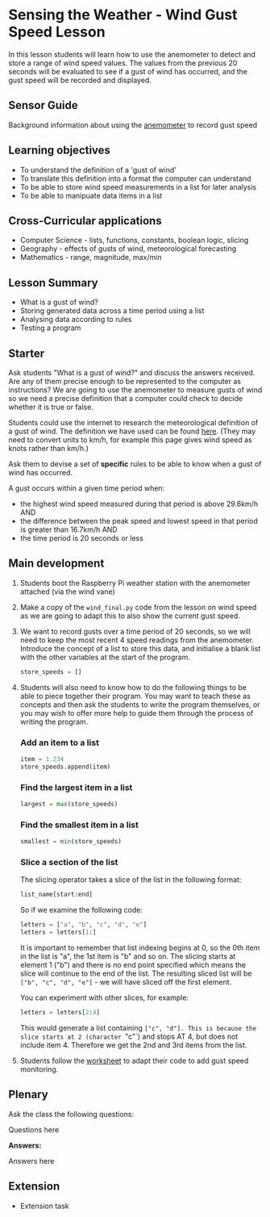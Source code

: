 #  Sensing the Weather - Wind Gust Speed Lesson

In this lesson students will learn how to use the anemometer to detect and store a range of wind speed values. The values from the previous 20 seconds will be evaluated to see if a gust of wind has occurred, and the gust speed will be recorded and displayed.

## Sensor Guide

Background information about using the [anemometer](about.md) to record gust speed

## Learning objectives

- To understand the definition of a 'gust of wind'
- To translate this definition into a format the computer can understand
- To be able to store wind speed measurements in a list for later analysis
- To be able to manipuate data items in a list

## Cross-Curricular applications

- Computer Science - lists, functions, constants, boolean logic, slicing 
- Geography - effects of gusts of wind, meteorological forecasting
- Mathematics - range, magnitude, max/min


## Lesson Summary

- What is a gust of wind?
- Storing generated data across a time period using a list
- Analysing data according to rules
- Testing a program

## Starter
Ask students "What is a gust of wind?" and discuss the answers received. Are any of them precise enough to be represented to the computer as instructions? We are going to use the anemometer to measure gusts of wind so we need a precise definition that a computer could check to decide whether it is true or false. 

Students could use the internet to research the meteorological definition of a gust of wind. The definition we have used can be found [here](http://glossary.ametsoc.org/wiki/Gust). (They may need to convert units to km/h, for example this page gives wind speed as knots rather than km/h.)

Ask them to devise a set of **specific** rules to be able to know when a gust of wind has occurred.

A gust occurs within a given time period when:
- the highest wind speed measured during that period is above 29.6km/h AND
- the difference between the peak speed and lowest speed in that period is greater than 16.7km/h AND
- the time period is 20 seconds or less


## Main development

1. Students boot the Raspberry Pi weather station with the anemometer attached (via the wind vane)
1. Make a copy of the `wind_final.py` code from the lesson on wind speed as we are going to adapt this to also show the current gust speed.
1. We want to record gusts over a time period of 20 seconds, so we will need to keep the most recent 4 speed readings from the anemometer. Introduce the concept of a list to store this data, and initialise a blank list with the other variables at the start of the program.

	```python
	store_speeds = []
	```
1. Students will also need to know how to do the following things to be able to piece together their program. You may want to teach these as concepts and then ask the students to write the program themselves, or you may wish to offer more help to guide them through the process of writing the program.

	### Add an item to a list

	```python
	item = 1.234
	store_speeds.append(item)
	```
	### Find the largest item in a list

	```python
	largest = max(store_speeds)
	```

	### Find the smallest item in a list

	```python
	smallest = min(store_speeds)
	```

	### Slice a section of the list

	The slicing operator takes a slice of the list in the following format:

	```python
	list_name[start:end]
	```
	So if we examine the following code:
	
	```python
	letters = ["a", "b", "c", "d", "e"]
	letters = letters[1:]
	```
	It is important to remember that list indexing begins at 0, so the 0th item in the list is "a", the 1st item is "b" and so on. The slicing starts at element 1 ("b") and there is no end point specified which means the slice will continue to the end of the list. The resulting sliced list will be `["b", "c", "d", "e"]` - we will have sliced off the first element.

	You can experiment with other slices, for example:

	```python
	letters = letters[2:4]
	```
	This would generate a list containing `["c", "d"]. This is because the slice starts at 2 (character `"c"`) and stops AT 4, but does not include item 4. Therefore we get the 2nd and 3rd items from the list.

1. Students follow the [worksheet](worksheet.md) to adapt their code to add gust speed monitoring.


## Plenary

Ask the class the following questions:

Questions here

**Answers:**

Answers here


## Extension

- Extension task
